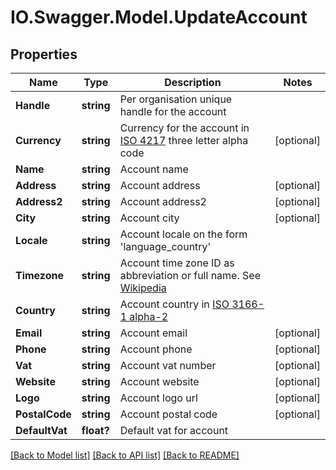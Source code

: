 # IO.Swagger.Model.UpdateAccount
## Properties

Name | Type | Description | Notes
------------ | ------------- | ------------- | -------------
**Handle** | **string** | Per organisation unique handle for the account | 
**Currency** | **string** | Currency for the account in [ISO 4217](http://da.wikipedia.org/wiki/ISO_4217) three letter alpha code | [optional] 
**Name** | **string** | Account name | 
**Address** | **string** | Account address | [optional] 
**Address2** | **string** | Account address2 | [optional] 
**City** | **string** | Account city | [optional] 
**Locale** | **string** | Account locale on the form &#39;language_country&#39; | 
**Timezone** | **string** | Account time zone ID as abbreviation or full name. See [Wikipedia](http://en.wikipedia.org/wiki/List_of_tz_database_time_zones) | 
**Country** | **string** | Account country in [ISO 3166-1 alpha-2](http://en.wikipedia.org/wiki/ISO_3166-1_alpha-2) | 
**Email** | **string** | Account email | [optional] 
**Phone** | **string** | Account phone | [optional] 
**Vat** | **string** | Account vat number | [optional] 
**Website** | **string** | Account website | [optional] 
**Logo** | **string** | Account logo url | [optional] 
**PostalCode** | **string** | Account postal code | [optional] 
**DefaultVat** | **float?** | Default vat for account | 

[[Back to Model list]](../README.md#documentation-for-models) [[Back to API list]](../README.md#documentation-for-api-endpoints) [[Back to README]](../README.md)

